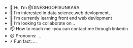 - 👋 Hi, I’m @DINESHGOPISUNKARA
- 👀 I’m interested in data science,web devlopment,
- 🌱 I’m currently learning front end web devlopment
- 💞️ I’m looking to collaborate on ..
- 📫 How to reach me -you can contact me through linkedin
- 😄 Pronouns: ...
- ⚡ Fun fact: ...

<!---
DINESHGOPISUNKARA/DINESHGOPISUNKARA is a ✨ special ✨ repository because its `README.md` (this file) appears on your GitHub profile.
You can click the Preview link to take a look at your changes.
--->

